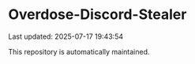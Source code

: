 # Overdose-Discord-Stealer

Last updated: 2025-07-17 19:43:54

This repository is automatically maintained.
